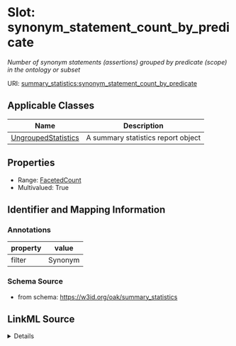 # Slot: synonym_statement_count_by_predicate
_Number of synonym statements (assertions) grouped by predicate (scope) in the ontology or subset_


URI: [summary_statistics:synonym_statement_count_by_predicate](https://w3id.org/oaklib/summary_statistics.synonym_statement_count_by_predicate)



<!-- no inheritance hierarchy -->




## Applicable Classes

| Name | Description |
| --- | --- |
[UngroupedStatistics](UngroupedStatistics.md) | A summary statistics report object






## Properties

* Range: [FacetedCount](FacetedCount.md)
* Multivalued: True








## Identifier and Mapping Information





### Annotations

| property | value |
| --- | --- |
| filter | Synonym || facet | Predicate |



### Schema Source


* from schema: https://w3id.org/oak/summary_statistics




## LinkML Source

<details>
```yaml
name: synonym_statement_count_by_predicate
annotations:
  filter:
    tag: filter
    value: Synonym
  facet:
    tag: facet
    value: Predicate
description: Number of synonym statements (assertions) grouped by predicate (scope)
  in the ontology or subset
from_schema: https://w3id.org/oak/summary_statistics
rank: 1000
multivalued: true
alias: synonym_statement_count_by_predicate
owner: UngroupedStatistics
domain_of:
- UngroupedStatistics
slot_group: metadata_statistic_group
range: FacetedCount
inlined: true

```
</details>